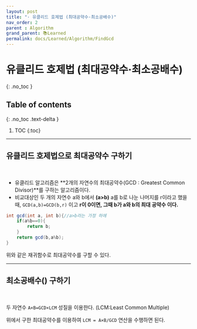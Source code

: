 ```yaml
---
layout: post
title: "· 유클리드 호제법 (최대공약수·최소공배수)"
nav_order: 2
parent : Algorithm
grand_parent: 📚Learned
permalink: docs/Learned/Algorithm/FindGcd
---
```


# 유클리드 호제법 (최대공약수·최소공배수)
{: .no_toc }

## Table of contents
{: .no_toc .text-delta }

1. TOC
{:toc}

---


## 유클리드 호제법으로 최대공약수 구하기

<br>

- 유클리드 알고리즘은 **2개의 자연수의 최대공약수(GCD : Greatest Common Divisor)**를 구하는 알고리즘이다.
- 비교대상인 두 개의 자연수 a와 b에서 **(a>b)** a를 b로 나눈 나머지를 r이라고 했을 때, `GCD(a,b)=GCD(b,r)` 이고
  **r이 0이면, 그때 b가 a와 b의 최대 공약수 이다.**



```java
int gcd(int a, int b){//a>b라는 가정 하에
    if(a%b==0){
        return b;
    }
    return gcd(b,a%b);
}
```



위와 같은 재귀함수로 최대공약수를 구할 수 있다.

---



## 최소공배수() 구하기

<br>

두 자연수 `A×B=GCD×LCM` 성질을 이용한다. (LCM:Least Common Multiple)



위에서 구한 최대공약수를 이용하여 `LCM = A×B/GCD` 연산을 수행하면 된다.



